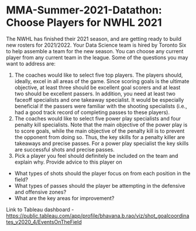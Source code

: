# MMA-Summer-2021-Datathon: Choose Players for NWHL 2021

The NWHL has finished their 2021 season, and are getting ready to build new rosters for 2021/2022.  Your Data Science team is hired by Toronto Six to help assemble a team for the new season.  You can choose any current player from any current team in the league. Some of the questions you may want to address are: 

1. The coaches would like to select five top players.  The players should, ideally, excel in all areas of the game.  Since scoring goals is the ultimate objective, at least three should be excellent goal scorers and at least two should be excellent passers.  In addition, you need at least two faceoff specialists and one takeaway specialist.  It would be especially beneficial if the passers were familiar with the shooting specialists (i.e., had a good track record of completing passes to these players). 
2. The coaches would like to select five power play specialists and four penalty kill specialists.  Note that the main objective of the power play is to score goals, while the main objective of the penalty kill is to prevent the opponent from doing so.  Thus, the key skills for a penalty killer are takeaways and precise passes.  For a power play specialist the key skills are successful shots and precise passes.
3. Pick a player you feel should definitely be included on the team and explain why. Provide advice to this player on
 - What types of shots should the player focus on from each position in the field? 
 - What types of passes should the player be attempting in the defensive and offensive zones?
 - What are the key areas for improvement?

Link to Tableau dashboard - https://public.tableau.com/app/profile/bhavana.b.rao/viz/shot_goalcoordinates_v2020_4/EventsOnTheField
